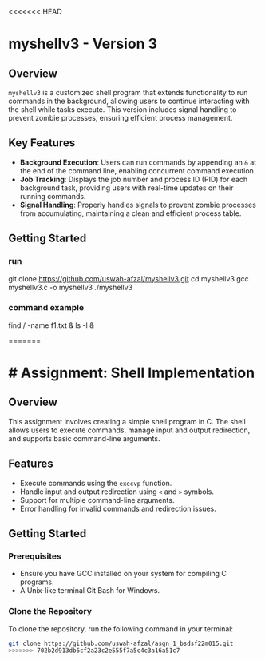 <<<<<<< HEAD
# myshellv3 - Version 3

## Overview
`myshellv3` is a customized shell program that extends functionality to run commands in the background, allowing users to continue interacting with the shell while tasks execute. This version includes signal handling to prevent zombie processes, ensuring efficient process management.

## Key Features
- **Background Execution**: Users can run commands by appending an `&` at the end of the command line, enabling concurrent command execution.
- **Job Tracking**: Displays the job number and process ID (PID) for each background task, providing users with real-time updates on their running commands.
- **Signal Handling**: Properly handles signals to prevent zombie processes from accumulating, maintaining a clean and efficient process table.

## Getting Started

### run


git clone https://github.com/uswah-afzal/myshellv3.git
cd myshellv3
gcc myshellv3.c -o myshellv3
./myshellv3
### command example
find / -name f1.txt &
ls -l &

=======
# # Assignment: Shell Implementation

## Overview
This assignment involves creating a simple shell program in C. The shell allows users to execute commands, manage input and output redirection, and supports basic command-line arguments.

## Features
- Execute commands using the `execvp` function.
- Handle input and output redirection using `<` and `>` symbols.
- Support for multiple command-line arguments.
- Error handling for invalid commands and redirection issues.

## Getting Started

### Prerequisites
- Ensure you have GCC installed on your system for compiling C programs.
- A Unix-like terminal Git Bash for Windows.

### Clone the Repository
To clone the repository, run the following command in your terminal:
```bash
git clone https://github.com/uswah-afzal/asgn_1_bsdsf22m015.git
>>>>>>> 702b2d913db6cf2a23c2e555f7a5c4c3a16a51c7
